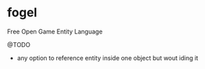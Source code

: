 # fogel
Free Open Game Entity Language

@TODO
- any option to reference entity inside one object but wout iding it